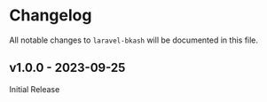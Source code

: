 # Changelog

All notable changes to `laravel-bkash` will be documented in this file.

## v1.0.0 - 2023-09-25

Initial Release
